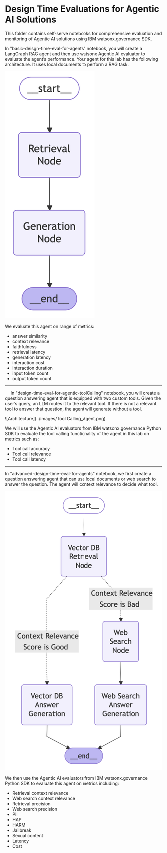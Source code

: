 # Design Time Evaluations for Agentic AI Solutions

This folder contains self-serve notebooks for comprehensive evaluation and monitoring of Agentic AI solutions using IBM watsonx.governance SDK.

In "basic-deisgn-time-eval-for-agents" notebook, you will create a LangGraph RAG agent and then use watsonx Agentic AI evaluator to evaluate the agent’s performance. Your agent for this lab has the following architecture. It uses local documents to perform a RAG task. 

![Architecture](../images/Basic_Agent.png)

We evaluate this agent on range of metrics:
- answer similarity
- context relevance
- faithfulness
- retrieval latency
- generation latency
- interaction cost
- interaction duration
- input token count
- output token count

----
 
In "design-time-eval-for-agentic-toolCalling" notebook, you will create a question answering agent that is equipped with two custom tools. Given the user’s query, an LLM routes it to the relevant tool. If there is not a relevant tool to answer that question, the agent will generate without a tool. 

![Architecture](../images/Tool Calling_Agent.png)

We will use the Agentic AI evaluators from IBM watsonx.governance Python SDK to evaluate the tool calling functionality of the agent in this lab on metrics such as:
- Tool call accuracy
- Tool call relevance
- Tool call latency

----

In "advanced-design-time-eval-for-agents" notebook, we first create a question answering agent that can use local documents or web search to answer the question. The agent will context relevance to decide what tool. 

![Architecture](../images/Advanced_Agent.png)

We then use the Agentic AI evaluators from IBM watsonx.governance Python SDK to evaluate this agent on metrics including:
- Retrieval context relevance
- Web search context relevance
- Retrieval precision
- Web search precision
- PII
- HAP
- HARM
- Jailbreak
- Sexual content
- Latency
- Cost


